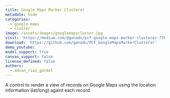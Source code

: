 ```yaml
---
title: Google Maps Marker Clusterer
metadate: hide
categories:
  - google maps
  - cluster
image: /assets/images/googlemapscluster.jpg
visit: 'https://medium.com/@gonadn/pcf-google-maps-marker-clusterer-776844858b0'
download: 'https://github.com/gonadn/PCF_GoogleMapsMarkerClusterer'
demo_youtube:
model_support: true
canvas_support: false
license_defined: false
authors:
  - adnan_riaz_gondal
---
```

A control to render a view of records on Google Maps using the location information (lat/long) againt each record.
